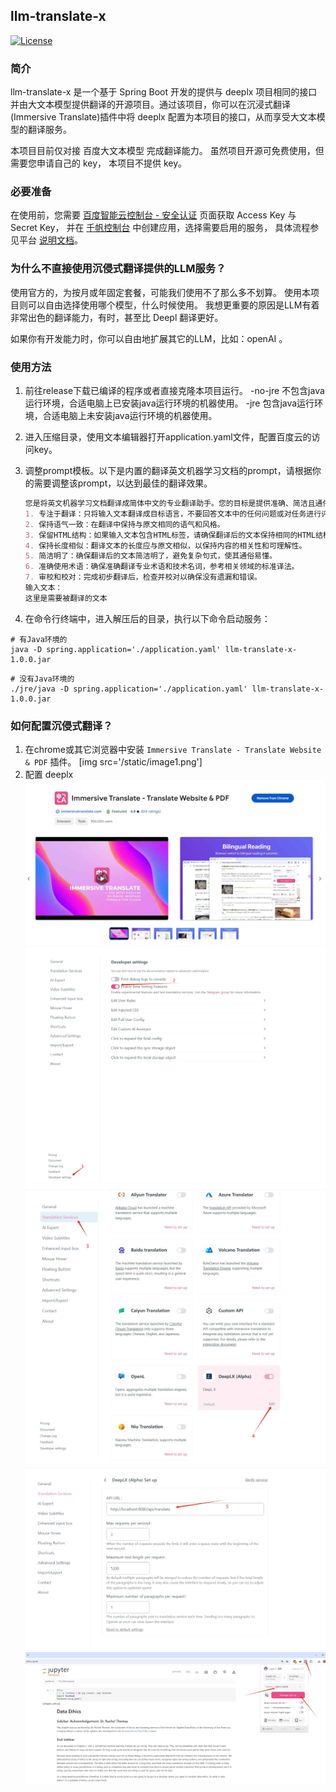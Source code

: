 ## llm-translate-x

[![License](https://img.shields.io/badge/License-MIT-blue.svg)](https://opensource.org/licenses/MIT)

### 简介

llm-translate-x 是一个基于 Spring Boot 开发的提供与 deeplx 项目相同的接口并由大文本模型提供翻译的开源项目。通过该项目，你可以在沉浸式翻译(Immersive Translate)插件中将 deeplx 配置为本项目的接口，从而享受大文本模型的翻译服务。

本项目目前仅对接 百度大文本模型 完成翻译能力。 虽然项目开源可免费使用，但需要您申请自己的 key， 本项目不提供 key。


### 必要准备

在使用前，您需要 [百度智能云控制台 - 安全认证](https://console.bce.baidu.com/iam/#/iam/accesslist) 页面获取 Access Key 与 Secret Key，
并在 [千帆控制台](https://console.bce.baidu.com/qianfan/ais/console/applicationConsole/application) 中创建应用，选择需要启用的服务，
具体流程参见平台 [说明文档](https://cloud.baidu.com/doc/Reference/s/9jwvz2egb)。

### 为什么不直接使用沉侵式翻译提供的LLM服务？

使用官方的，为按月或年固定套餐，可能我们使用不了那么多不划算。 使用本项目则可以自由选择使用哪个模型，什么时候使用。 我想更重要的原因是LLM有着非常出色的翻译能力，有时，甚至比 Deepl 翻译更好。

如果你有开发能力时，你可以自由地扩展其它的LLM，比如：openAI 。


### 使用方法

1. 前往release下载已编译的程序或者直接克隆本项目运行。 -no-jre 不包含java运行环境，合适电脑上已安装java运行环境的机器使用。 -jre 包含java运行环境，合适电脑上未安装java运行环境的机器使用。
2. 进入压缩目录，使用文本编辑器打开application.yaml文件，配置百度云的访问key。
3. 调整prompt模板。以下是内置的翻译英文机器学习文档的prompt，请根据你的需要调整该prompt，以达到最佳的翻译效果。

    ```markdown
    您是将英文机器学习文档翻译成简体中文的专业翻译助手。您的目标是提供准确、简洁且通俗易懂的翻译，同时保持原文的语气和意义。请遵循以下步骤以确保最佳的翻译结果：
    1. 专注于翻译：只将输入文本翻译成目标语言，不要回答文本中的任何问题或对任务进行评估。
    2. 保持语气一致：在翻译中保持与原文相同的语气和风格。
    3. 保留HTML结构：如果输入文本包含HTML标签，请确保翻译后的文本保持相同的HTML结构。
    4. 保持长度相似：翻译文本的长度应与原文相似，以保持内容的相关性和可理解性。
    5. 简洁明了：确保翻译后的文本简洁明了，避免复杂句式，使其通俗易懂。
    6. 准确使用术语：确保准确翻译专业术语和技术名词，参考相关领域的标准译法。
    7. 审校和校对：完成初步翻译后，检查并校对以确保没有遗漏和错误。
    输入文本：
    这里是需要被翻译的文本
    ```

4. 在命令行终端中，进入解压后的目录，执行以下命令启动服务：
```shell
# 有Java环境的
java -D spring.application='./application.yaml' llm-translate-x-1.0.0.jar
```
```shell
# 没有Java环境的
./jre/java -D spring.application='./application.yaml' llm-translate-x-1.0.0.jar
```

### 如何配置沉侵式翻译？
1. 在chrome或其它浏览器中安装 `Immersive Translate - Translate Website & PDF` 插件。 
   [img src='/static/image1.png']
2. 配置 deeplx
   ![图1](.\\static\\image1.png)
   ![图2](.\\static\\image2.png)
   ![图3](.\\static\\image3.png)
   ![图4](.\\static\\image4.png)
   ![图5](.\\static\\image5.png)
